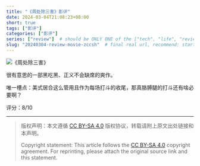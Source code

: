 ```yaml
---
title: "《周处除三害》影评"
date: 2024-03-04T21:08:23+08:00
short: true
tags: ["影评"]
categories: ["影评"]
series: ["review"]  # should be ONLY ONE of the ["tech", "life", "review"]
slug: "20240304-review-movie-zccsh"  # final real url, recommend: start by date, follow lower case words with hyphen splitter. E.g., `20230316-text-title`
---
```


![《周处除三害》](/img/posts/20240304-z.jpg "《周处除三害》")

很有意思的一部黑吃黑、正义不会缺席的爽作。

唯一槽点：美式居合这么管用且作为每场打斗的收尾，那真胳膊腿的打斗还有啥必要啊？

评分：8/10

---

> 版权声明：本文遵循 [CC BY-SA 4.0](https://creativecommons.org/licenses/by-sa/4.0/deed.zh) 版权协议，转载请附上原文出处链接和本声明。
>
> Copyright statement: This article follows the [CC BY-SA 4.0](https://creativecommons.org/licenses/by-sa/4.0/deed.en) copyright agreement. For reprinting, please attach the original source link and this statement.
